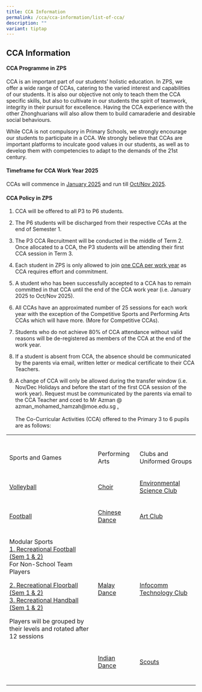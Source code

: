 ```yaml
---
title: CCA Information
permalink: /cca/cca-information/list-of-cca/
description: ""
variant: tiptap
---
```

<h2><strong>CCA Information</strong></h2>
<h4><strong>CCA Programme in ZPS</strong></h4>
<p>CCA is an important part of our students’ holistic education. In ZPS,
we offer a wide range of CCAs, catering to the varied interest and capabilities
of our students. It is also our objective not only to teach them the CCA
specific skills, but also to cultivate in our students the spirit of teamwork,
integrity in their pursuit for excellence. Having the CCA experience with
the other Zhonghuarians will also allow them to build camaraderie and desirable
social behaviours.</p>
<p>While CCA is not compulsory in Primary Schools, we strongly encourage
our students to participate in a CCA. We strongly believe that CCAs are
important platforms to inculcate good values in our students, as well as
to develop them with competencies to adapt to the demands of the 21st century.</p>
<h4><strong>Timeframe for CCA Work Year 2025</strong></h4>
<p>CCAs will commence in <a href="https://zhonghuapri.moe.edu.sg/cca-schedule-for-semester-1-2025/" rel="noopener noreferrer nofollow" target="_blank">January 2025</a> and
run till <a href="https://zhonghuapri.moe.edu.sg/cca-schedule-for-semester-2-2025/" rel="noopener noreferrer nofollow" target="_blank">Oct/Nov 2025</a>.</p>
<h4><strong>CCA Policy in ZPS</strong></h4>
<ol data-tight="true" class="tight">
<li>
<p>CCA will be offered to all P3 to P6 students.</p>
</li>
<li>
<p>The P6 students will be discharged from their respective CCAs at the end
of Semester 1.</p>
</li>
<li>
<p>The P3 CCA Recruitment will be conducted in the middle of Term 2. Once
allocated to a CCA, the P3 students will be attending their first CCA session
in Term 3.</p>
</li>
<li>
<p>Each student in ZPS is only allowed to join <u>one CCA per work year</u> as
CCA requires effort and commitment.</p>
</li>
<li>
<p>A student who has been successfully accepted to a CCA has to remain committed
in that CCA until the end of the CCA work year (i.e. January 2025 to Oct/Nov
2025).</p>
</li>
<li>
<p>All CCAs have an approximated number of 25 sessions for each work year
with the exception of the Competitive Sports and Performing Arts CCAs which
will have more. (More for Competitive CCAs).</p>
</li>
<li>
<p>Students who do not achieve 80% of CCA attendance without valid reasons
will be de-registered as members of the CCA at the end of the work year.</p>
</li>
<li>
<p>If a student is absent from CCA, the absence should be communicated by
the parents via email, written letter or medical certificate to their CCA
Teachers.</p>
</li>
<li>
<p>A change of CCA will only be allowed during the transfer window (i.e.
Nov/Dec Holidays and before the start of the first CCA session of the work
year). Request must be communicated by the parents via email to the CCA
Teacher and cced to Mr Azman @ <a rel="noopener noreferrer nofollow" target="_blank">azman_mohamed_hamzah@moe.edu.sg </a>
<a href="mailto:azman_mohamed_hamzah@moe.edu.sg" rel="noopener noreferrer nofollow" target="_blank">.</a>
<br>
<br>The Co-Curricular Activities (CCA) offered to the Primary 3 to 6 pupils
are as follows:</p>
</li>
</ol>
<table style="minWidth: 75px">
<colgroup>
<col>
<col>
<col>
</colgroup>
<tbody>
<tr>
<td rowspan="1" colspan="1">
<p></p>
</td>
<td rowspan="1" colspan="1">
<p></p>
</td>
<td rowspan="1" colspan="1">
<p></p>
</td>
</tr>
<tr>
<td rowspan="1" colspan="1">
<p>Sports and Games</p>
</td>
<td rowspan="1" colspan="1">
<p>Performing Arts</p>
</td>
<td rowspan="1" colspan="1">
<p>Clubs and Uniformed Groups</p>
</td>
</tr>
<tr>
<td rowspan="1" colspan="1">
<p><a href="https://zhonghuapri.moe.edu.sg/list-of-cca/volleyball/" rel="noopener noreferrer nofollow" target="_blank">Volleyball</a>
</p>
</td>
<td rowspan="1" colspan="1">
<p><a href="https://zhonghuapri.moe.edu.sg/list-of-cca/choir/" rel="noopener noreferrer nofollow" target="_blank">Choir</a>
</p>
</td>
<td rowspan="1" colspan="1">
<p><a href="https://zhonghuapri.moe.edu.sg/list-of-cca/environment-science-club/" rel="noopener noreferrer nofollow" target="_blank">Environmental Science Club</a>
</p>
</td>
</tr>
<tr>
<td rowspan="1" colspan="1">
<p><a href="https://zhonghuapri.moe.edu.sg/list-of-cca/football-school-team-and-recreational-team/" rel="noopener noreferrer nofollow" target="_blank">Football</a>
</p>
</td>
<td rowspan="1" colspan="1">
<p><a href="https://zhonghuapri.moe.edu.sg/list-of-cca/chinese-dance/" rel="noopener noreferrer nofollow" target="_blank">Chinese Dance</a>
</p>
</td>
<td rowspan="1" colspan="1">
<p><a href="https://zhonghuapri.moe.edu.sg/list-of-cca/art-club/" rel="noopener noreferrer nofollow" target="_blank">Art Club</a>
</p>
</td>
</tr>
<tr>
<td rowspan="1" colspan="1">
<p>Modular Sports
<br><a href="https://zhonghuapri.moe.edu.sg/list-of-cca/football-school-team-and-recreational-team/" rel="noopener noreferrer nofollow" target="_blank">1. Recreational Football (Sem 1 &amp; 2)</a> 
<br>For Non-School Team Players</p>
<p><a href="https://zhonghuapri.moe.edu.sg/list-of-cca/recreational-badminton/" rel="noopener noreferrer nofollow" target="_blank">2. Recreational Floorball (Sem 1 &amp; 2)</a> 
<br><a href="https://zhonghuapri.moe.edu.sg/list-of-cca/recreational-floorball-or-touch-rugby-sem-2/" rel="noopener noreferrer nofollow" target="_blank">3. Recreational Handball (Sem 1 &amp; 2)</a>
</p>
<p>Players will be grouped by their levels and rotated after 12 sessions</p>
</td>
<td rowspan="1" colspan="1">
<p><a href="https://zhonghuapri.moe.edu.sg/list-of-cca/malay-dance/" rel="noopener noreferrer nofollow" target="_blank">Malay Dance</a>
</p>
</td>
<td rowspan="1" colspan="1">
<p><a href="https://zhonghuapri.moe.edu.sg/list-of-cca/infocomm-technology-club/" rel="noopener noreferrer nofollow" target="_blank">Infocomm Technology Club</a>
</p>
</td>
</tr>
<tr>
<td rowspan="1" colspan="1">
<p></p>
</td>
<td rowspan="1" colspan="1">
<p><a href="https://zhonghuapri.moe.edu.sg/list-of-cca/indian-dance/" rel="noopener noreferrer nofollow" target="_blank">Indian Dance</a>
</p>
</td>
<td rowspan="1" colspan="1">
<p><a href="https://zhonghuapri.moe.edu.sg/list-of-cca/scouts/" rel="noopener noreferrer nofollow" target="_blank">Scouts</a>
</p>
</td>
</tr>
<tr>
<td rowspan="1" colspan="1">
<p></p>
</td>
<td rowspan="1" colspan="1">
<p></p>
</td>
<td rowspan="1" colspan="1">
<p></p>
</td>
</tr>
</tbody>
</table>
<p></p>